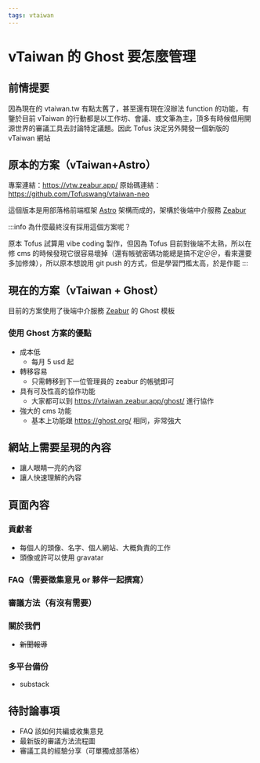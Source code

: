 ```yaml
---
tags: vtaiwan
---
```

# vTaiwan 的 Ghost 要怎麼管理

## 前情提要
因為現在的 vtaiwan.tw 有點太舊了，甚至還有現在沒辦法 function 的功能，有鑒於目前 vTaiwan 的行動都是以工作坊、會議、或文筆為主，頂多有時候借用開源世界的審議工具去討論特定議題。因此 Tofus 決定另外開發一個新版的 vTaiwan 網站

## 原本的方案（vTaiwan+Astro）
專案連結：https://vtw.zeabur.app/
原始碼連結：https://github.com/Tofuswang/vtaiwan-neo

這個版本是用部落格前端框架 [Astro](https://astro.build/) 架構而成的，架構於後端中介服務 [Zeabur](https://zeabur.com/zh-TW)


:::info
為什麼最終沒有採用這個方案呢？

原本 Tofus 試算用 vibe coding 製作，但因為 Tofus 目前對後端不太熟，所以在修 cms 的時候發現它很容易壞掉（還有帳號密碼功能總是搞不定＠＠，看來還要多加修煉），所以原本想說用 git push 的方式，但是學習門檻太高，於是作罷
:::

## 現在的方案（vTaiwan + Ghost）
目前的方案使用了後端中介服務 [Zeabur](https://zeabur.com/zh-TW) 的 Ghost 模板

### 使用 Ghost 方案的優點
- 成本低
    - 每月 5 usd 起
- 轉移容易
    - 只需轉移到下一位管理員的 zeabur 的帳號即可
- 具有可及性高的協作功能
    - 大家都可以到 https://vtaiwan.zeabur.app/ghost/ 進行協作
- 強大的 cms 功能
    - 基本上功能跟 https://ghost.org/ 相同，非常強大

## 網站上需要呈現的內容
- 讓人眼睛一亮的內容
- 讓人快速理解的內容

## 頁面內容

### 貢獻者
- 每個人的頭像、名字、個人網站、大概負責的工作
- 頭像或許可以使用 gravatar

### FAQ（需要徵集意見 or 夥伴一起撰寫）

### 審議方法（有沒有需要）

### 關於我們
- ~~新聞報導~~

### 多平台備份
- substack

## 待討論事項
- FAQ 該如何共編或收集意見
- 最新版的審議方法流程圖
- 審議工具的經驗分享（可單獨成部落格）